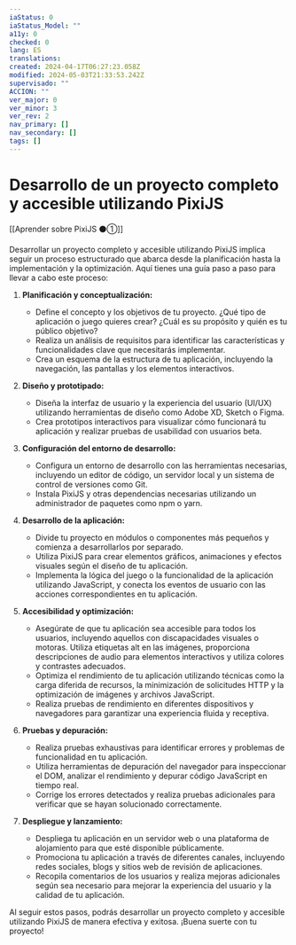 ```yaml
---
iaStatus: 0
iaStatus_Model: ""
a11y: 0
checked: 0
lang: ES
translations: 
created: 2024-04-17T06:27:23.058Z
modified: 2024-05-03T21:33:53.242Z
supervisado: ""
ACCION: ""
ver_major: 0
ver_minor: 3
ver_rev: 2
nav_primary: []
nav_secondary: []
tags: []
---
```

# Desarrollo de un proyecto completo y accesible utilizando PixiJS

[[Aprender sobre PixiJS ⚫①]]

Desarrollar un proyecto completo y accesible utilizando PixiJS implica seguir un proceso estructurado que abarca desde la planificación hasta la implementación y la optimización. Aquí tienes una guía paso a paso para llevar a cabo este proceso:

1. **Planificación y conceptualización:**
   - Define el concepto y los objetivos de tu proyecto. ¿Qué tipo de aplicación o juego quieres crear? ¿Cuál es su propósito y quién es tu público objetivo?
   - Realiza un análisis de requisitos para identificar las características y funcionalidades clave que necesitarás implementar.
   - Crea un esquema de la estructura de tu aplicación, incluyendo la navegación, las pantallas y los elementos interactivos.

2. **Diseño y prototipado:**
   - Diseña la interfaz de usuario y la experiencia del usuario (UI/UX) utilizando herramientas de diseño como Adobe XD, Sketch o Figma.
   - Crea prototipos interactivos para visualizar cómo funcionará tu aplicación y realizar pruebas de usabilidad con usuarios beta.

3. **Configuración del entorno de desarrollo:**
   - Configura un entorno de desarrollo con las herramientas necesarias, incluyendo un editor de código, un servidor local y un sistema de control de versiones como Git.
   - Instala PixiJS y otras dependencias necesarias utilizando un administrador de paquetes como npm o yarn.

4. **Desarrollo de la aplicación:**
   - Divide tu proyecto en módulos o componentes más pequeños y comienza a desarrollarlos por separado.
   - Utiliza PixiJS para crear elementos gráficos, animaciones y efectos visuales según el diseño de tu aplicación.
   - Implementa la lógica del juego o la funcionalidad de la aplicación utilizando JavaScript, y conecta los eventos de usuario con las acciones correspondientes en tu aplicación.

5. **Accesibilidad y optimización:**
   - Asegúrate de que tu aplicación sea accesible para todos los usuarios, incluyendo aquellos con discapacidades visuales o motoras. Utiliza etiquetas alt en las imágenes, proporciona descripciones de audio para elementos interactivos y utiliza colores y contrastes adecuados.
   - Optimiza el rendimiento de tu aplicación utilizando técnicas como la carga diferida de recursos, la minimización de solicitudes HTTP y la optimización de imágenes y archivos JavaScript.
   - Realiza pruebas de rendimiento en diferentes dispositivos y navegadores para garantizar una experiencia fluida y receptiva.

6. **Pruebas y depuración:**
   - Realiza pruebas exhaustivas para identificar errores y problemas de funcionalidad en tu aplicación.
   - Utiliza herramientas de depuración del navegador para inspeccionar el DOM, analizar el rendimiento y depurar código JavaScript en tiempo real.
   - Corrige los errores detectados y realiza pruebas adicionales para verificar que se hayan solucionado correctamente.

7. **Despliegue y lanzamiento:**
   - Despliega tu aplicación en un servidor web o una plataforma de alojamiento para que esté disponible públicamente.
   - Promociona tu aplicación a través de diferentes canales, incluyendo redes sociales, blogs y sitios web de revisión de aplicaciones.
   - Recopila comentarios de los usuarios y realiza mejoras adicionales según sea necesario para mejorar la experiencia del usuario y la calidad de tu aplicación.

Al seguir estos pasos, podrás desarrollar un proyecto completo y accesible utilizando PixiJS de manera efectiva y exitosa. ¡Buena suerte con tu proyecto!